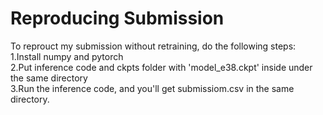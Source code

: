 # Reproducing Submission  
To reprouct my submission without retraining, do the following steps:  
    1.Install numpy and pytorch  
    2.Put inference code and ckpts folder with 'model_e38.ckpt' inside under the same directory  
    3.Run the inference code, and you'll get submissiom.csv in the same directory.  
